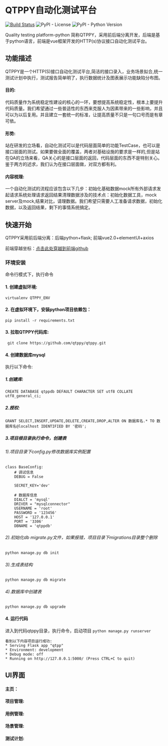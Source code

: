 ﻿# QTPPY自动化测试平台

[![Build Status](https://travis-ci.org/HttpTesting/pyhttp.svg?branch=master)](https://travis-ci.org/HttpTesting/pyhttp)
![PyPI - License](https://img.shields.io/pypi/l/HttpTesting)
![PyPI - Python Version](https://img.shields.io/pypi/pyversions/HttpTesting)


Quality testing platform-python 简称QTPPY，采用前后端分离开发，后端是基于python语言，前端是vue框架开发的HTTP(s)协议接口自动化测试平台。


## 功能描述
QTPPY是一个HTTP(S)接口自动化测试平台,简洁的接口录入，业务场景拟合,统一测试计划中执行，测试报告简单明了，执行数据统计及图表展示功能缺陷分布图。
#### 目的: 
代码质量作为系统稳定性建设的核心的一环，要想提高系统稳定性，根本上要提升代码质量。我们希望通过一些普适性的东西来克服人为因素带来的一些影响，并且可以为以后复用。并且建立一套统一的标准，让提高质量不只是一句口号而是有章可依。
#### 形势: 
站在研发的立场看，自动化测试可以是代码层面简单的功能TestCase，也可以是接口层面的测试。如果要做全面的覆盖，两者对基础设施的要求是一样的,但是站在QA的立场来看，QA关心的是接口层面的返回，代码层面的东西不是特别关心。鉴于两方的述求，我们认为在接口层面做，对双方都有利。
#### 内容梳理:
一个自动化测试的流程应该包含以下几步：初始化基础数据mock所有外部请求发起请求系统处理请求返回结果清理数据涉及的技术点：初始化数据工具，mock server及mock,结果对比，请理数据。我们希望只需要人工准备请求数据，初始化数据，以及返回结果，剩下的事情系统搞定。

## 快速开始
QTPPY采用前后端分离：后端python+flask; 前端vue2.0+elementUI+axios

前端穿越坐标：[点击此处穿越到前端github](https://github.com/qtppy/frontend_qtppy)

### 环境安装

命令行模式下，执行命令

#### 1. 创建虚拟环境:
```virtualenv QTPPY_ENV```

#### 2. 在虚拟环境下，安装python项目依赖包：
```pip install -r requirements.txt```

#### 3. 拉取QTPPY代码库:

``` git clone https://github.com/qtppy/qtppy.git```

#### 4. 创建数据库mysql

执行以下命令:
##### 1.创建库:
```CREATE DATABASE qtppdb DEFAULT CHARACTER SET utf8 COLLATE utf8_general_ci;```
##### 2.授权:
```GRANT SELECT,INSERT,UPDATE,DELETE,CREATE,DROP,ALTER ON 数据库名.* TO 数据库名@localhost IDENTIFIED BY '密码';```
##### 3.项目根目录执行命令，创建表
###### 1).项目目录下config.py修改数据库实例配置
```
class BaseConfig:
    # 调试信息
    DEBUG = False

    SECRET_KEY='dev'

    # 数据库信息
    DIALCT = 'mysql'
    DRIVER = "mysqlconnector"
    USERNAME = 'root'
    PASSWORD = '123456'
    HOST = '127.0.0.1'
    PORT = '3306'
    DBNAME = 'qtppdb'
```
###### 2).初始化db migrate.py文件，如果报错，项目目录下migrations目录整个删除
```python manage.py db init```
###### 3).生成表结构
```python manage.py db migrate```
###### 4).数据库中创建表
```python manage.py db upgrade```

#### 4. 运行代码
进入到代码qtppy目录，执行命令，启动项目 ``` python manage.py runserver ```
```
看到以下内容项目运行成功:
* Serving Flask app "qtpp"
* Environment: development
* Debug mode: off
* Running on http://127.0.0.1:5000/ (Press CTRL+C to quit)
```
## UI界面
#### 主页：

#### 项目管理:

#### 用例管理:

#### 场景管理:

#### 测试计划:

